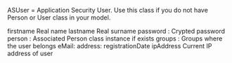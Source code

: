 ASUser = Application Security User. Use this class if you do not have Person or User class in your model.

firstname 			<String>		Real name
lastname 			<String>		Real surname
password :			<String>		Crypted password
person : 				<Person>	Associated Person class instance if exists
groups : 				<Collection>	Groups where the user belongs
eMail:				<String>
address:				<String>
registrationDate		<Date>
ipAddress			<String>		Current IP address of user
